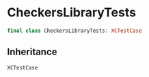 # CheckersLibraryTests

``` swift
final class CheckersLibraryTests: XCTestCase 
```

## Inheritance

`XCTestCase`
